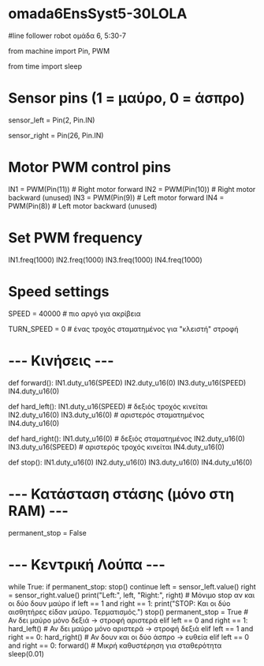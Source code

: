 # omada6EnsSyst5-30LOLA

#line follower robot ομάδα 6, 5:30-7

from machine import Pin, PWM

from time import sleep

# Sensor pins (1 = μαύρο, 0 = άσπρο)

sensor_left = Pin(2, Pin.IN)

sensor_right = Pin(26, Pin.IN)

# Motor PWM control pins
IN1 = PWM(Pin(11))  # Right motor forward
IN2 = PWM(Pin(10))  # Right motor backward (unused)
IN3 = PWM(Pin(9))   # Left motor forward
IN4 = PWM(Pin(8))   # Left motor backward (unused)

# Set PWM frequency
IN1.freq(1000)
IN2.freq(1000)
IN3.freq(1000)
IN4.freq(1000)

# Speed settings
SPEED = 40000       # πιο αργό για ακρίβεια

TURN_SPEED = 0      # ένας τροχός σταματημένος για "κλειστή" στροφή

# --- Κινήσεις ---
def forward():
    IN1.duty_u16(SPEED)
    IN2.duty_u16(0)
    IN3.duty_u16(SPEED)
    IN4.duty_u16(0)

def hard_left():
    IN1.duty_u16(SPEED)  # δεξιός τροχός κινείται
    IN2.duty_u16(0)
    IN3.duty_u16(0)      # αριστερός σταματημένος
    IN4.duty_u16(0)

def hard_right():
    IN1.duty_u16(0)      # δεξιός σταματημένος
    IN2.duty_u16(0)
    IN3.duty_u16(SPEED)  # αριστερός τροχός κινείται
    IN4.duty_u16(0)

def stop():
    IN1.duty_u16(0)
    IN2.duty_u16(0)
    IN3.duty_u16(0)
    IN4.duty_u16(0)

# --- Κατάσταση στάσης (μόνο στη RAM) ---
permanent_stop = False

# --- Κεντρική Λούπα ---
while True:
    if permanent_stop:
        stop()
        continue
    left = sensor_left.value()
    right = sensor_right.value()
    print("Left:", left, "Right:", right)
    # Μόνιμο stop αν και οι δύο δουν μαύρο 
    if left == 1 and right == 1:
        print("STOP: Και οι δύο αισθητήρες είδαν μαύρο. Τερματισμός.")
        stop()
        permanent_stop = True
    # Αν δει μαύρο μόνο δεξιά → στροφή αριστερά
    elif left == 0 and right == 1:
        hard_left()
    # Αν δει μαύρο μόνο αριστερά → στροφή δεξιά
    elif left == 1 and right == 0:
        hard_right()
    # Αν δουν και οι δύο άσπρο → ευθεία
    elif left == 0 and right == 0:
        forward()
    # Μικρή καθυστέρηση για σταθερότητα
    sleep(0.01)
    
